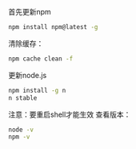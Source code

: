 首先更新npm
```bash
npm install npm@latest -g
```
清除缓存：
```bash
npm cache clean -f
```
更新node.js
```bash
npm install -g n
n stable
```
注意：要重启shell才能生效
查看版本：
```bash
node -v
npm -v
```